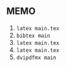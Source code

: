 ## MEMO

1. `latex main.tex`
1. `bibtex main`
1. `latex main.tex`
1. `latex main.tex`
1. `dvipdfmx main`
